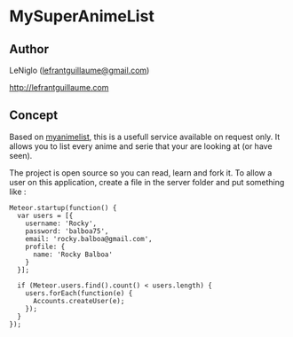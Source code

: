 # MySuperAnimeList

## Author

LeNiglo (lefrantguillaume@gmail.com)

http://lefrantguillaume.com

## Concept

Based on [myanimelist](http://myanimelist.net), this is a usefull service available on request only.
It allows you to list every anime and serie that your are looking at (or have seen).

The project is open source so you can read, learn and fork it.
To allow a user on this application, create a file in the server folder and put something like :

```
Meteor.startup(function() {
  var users = [{
    username: 'Rocky',
    password: 'balboa75',
    email: 'rocky.balboa@gmail.com',
    profile: {
      name: 'Rocky Balboa'
    }
  }];

  if (Meteor.users.find().count() < users.length) {
    users.forEach(function(e) {
      Accounts.createUser(e);
    });
  }
});

```
